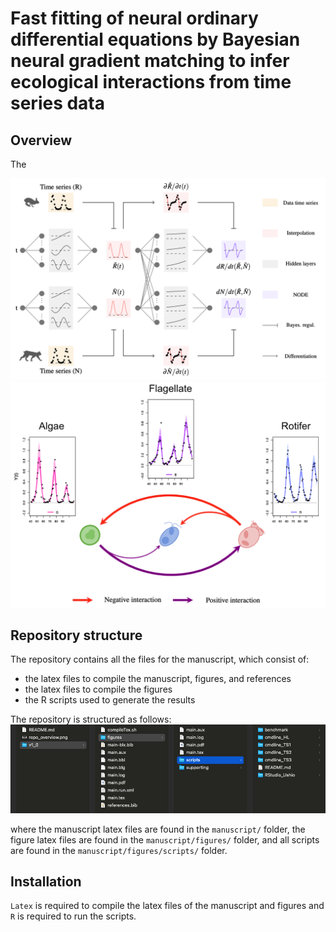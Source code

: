 # Fast fitting of neural ordinary differential equations by Bayesian neural gradient matching to infer ecological interactions from time series data


## Overview

The 

![alt text](https://github.com/WillemBonnaffe/NODEBNGM/blob/main/examples/MEE_2023/fig_graphical_abstract_1.png)
![alt text](https://github.com/WillemBonnaffe/NODEBNGM/blob/main/examples/MEE_2023/fig_graphical_abstract_2.png)

## Repository structure

The repository contains all the files for the manuscript, which consist of: 
* the latex files to compile the manuscript, figures, and references
* the latex files to compile the figures
* the R scripts used to generate the results

The repository is structured as follows:
![alt text](https://github.com/WillemBonnaffe/NODEBNGM/blob/main/examples/MEE_2023/fig_repo_overview.png)

where the manuscript latex files are found in the `manuscript/` folder, the figure latex files are found in the `manuscript/figures/` folder, and all scripts are found in the `manuscript/figures/scripts/` folder.


## Installation

`Latex` is required to compile the latex files of the manuscript and figures and `R` is required to run the scripts.

